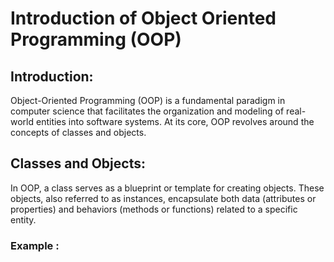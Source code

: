 # Introduction of Object Oriented Programming (OOP)

## Introduction:

Object-Oriented Programming (OOP) is a fundamental paradigm in computer science that facilitates the organization and modeling of real-world entities into software systems. At its core, OOP revolves around the concepts of classes and objects.

## Classes and Objects:
In OOP, a class serves as a blueprint or template for creating objects. These objects, also referred to as instances, encapsulate both data (attributes or properties) and behaviors (methods or functions) related to a specific entity.

### Example : 

